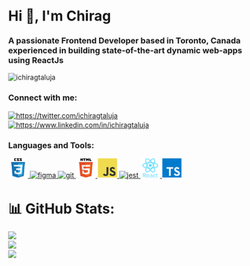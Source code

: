 <h1 align="left">Hi 👋, I'm Chirag</h1>
<h3 align="left">A passionate Frontend Developer based in Toronto, Canada experienced in building state-of-the-art dynamic web-apps using ReactJs</h3>
 <p align="left"> <img src="https://komarev.com/ghpvc/?username=ichiragtaluja&label=Profile%20views&color=0e75b6&style=flat" alt="ichiragtaluja" /> </p>
<h3 align="left">Connect with me:</h3>
<p align="left">
<a href="https://twitter.com/https://twitter.com/ichiragtaluja" target="blank"><img align="center" src="https://raw.githubusercontent.com/rahuldkjain/github-profile-readme-generator/master/src/images/icons/Social/twitter.svg" alt="https://twitter.com/ichiragtaluja" height="30" width="40" /></a>
<a href="https://linkedin.com/in/https://www.linkedin.com/in/ichiragtaluja" target="blank"><img align="center" src="https://raw.githubusercontent.com/rahuldkjain/github-profile-readme-generator/master/src/images/icons/Social/linked-in-alt.svg" alt="https://www.linkedin.com/in/ichiragtaluja" height="30" width="40" /></a>
</p>
<h3 align="left">Languages and Tools:</h3>
<p align="left"> <a href="https://www.w3schools.com/css/" target="_blank" rel="noreferrer"> <img src="https://raw.githubusercontent.com/devicons/devicon/master/icons/css3/css3-original-wordmark.svg" alt="css3" width="40" height="40"/> </a> <a href="https://www.figma.com/" target="_blank" rel="noreferrer"> <img src="https://www.vectorlogo.zone/logos/figma/figma-icon.svg" alt="figma" width="40" height="40"/> </a> <a href="https://git-scm.com/" target="_blank" rel="noreferrer"> <img src="https://www.vectorlogo.zone/logos/git-scm/git-scm-icon.svg" alt="git" width="40" height="40"/> </a> <a href="https://www.w3.org/html/" target="_blank" rel="noreferrer"> <img src="https://raw.githubusercontent.com/devicons/devicon/master/icons/html5/html5-original-wordmark.svg" alt="html5" width="40" height="40"/> </a> <a href="https://developer.mozilla.org/en-US/docs/Web/JavaScript" target="_blank" rel="noreferrer"> <img src="https://raw.githubusercontent.com/devicons/devicon/master/icons/javascript/javascript-original.svg" alt="javascript" width="40" height="40"/> </a> <a href="https://jestjs.io" target="_blank" rel="noreferrer"> <img src="https://www.vectorlogo.zone/logos/jestjsio/jestjsio-icon.svg" alt="jest" width="40" height="40"/> </a> <a href="https://reactjs.org/" target="_blank" rel="noreferrer"> <img src="https://raw.githubusercontent.com/devicons/devicon/master/icons/react/react-original-wordmark.svg" alt="react" width="40" height="40"/> </a> <a href="https://www.typescriptlang.org/" target="_blank" rel="noreferrer"> <img src="https://raw.githubusercontent.com/devicons/devicon/master/icons/typescript/typescript-original.svg" alt="typescript" width="40" height="40"/> </a> </p>


<div align="left">

# 📊 GitHub Stats:
![](https://github-readme-stats.vercel.app/api?username=ichiragtaluja&theme=react&hide_border=false&include_all_commits=false&count_private=false)<br/>
![](https://github-readme-streak-stats.herokuapp.com/?user=ichiragtaluja&theme=react&hide_border=false)<br/>
![](https://github-readme-stats.vercel.app/api/top-langs/?username=ichiragtaluja&theme=react&hide_border=false&include_all_commits=false&count_private=false&layout=compact)

</div>




















